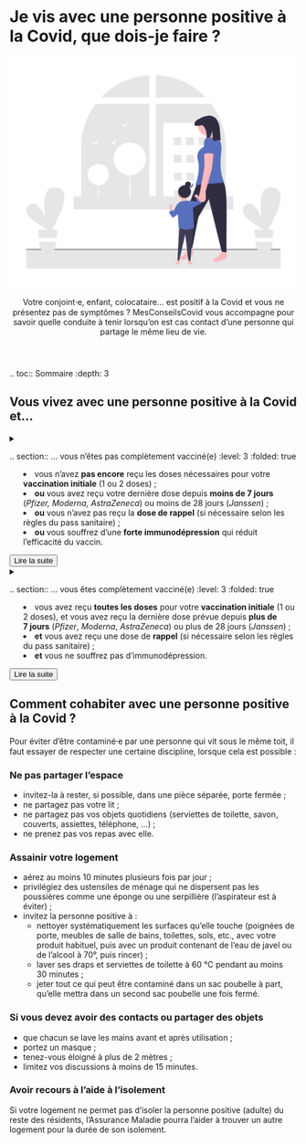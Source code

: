 # Je vis avec une personne positive à la Covid, que dois-je faire ?

<img src="illustrations/foyer.svg">

<header>
    <p class="big">Votre conjoint⸱e, enfant, colocataire… est positif à la Covid et vous ne présentez pas de symptômes ? MesConseilsCovid vous accompagne pour savoir quelle conduite à tenir lorsqu’on est cas contact d’une personne qui partage le même lieu de vie.</p>
</header>

.. toc:: Sommaire
    :depth: 3


## Vous vivez avec une personne positive à la Covid et…

<details id="personne-positive-schema-vaccinal-incomplet">

<summary>

.. section:: … vous n’êtes pas complètement vacciné(e)
    :level: 3
    :folded: true

<div class="explications">

* vous n’avez **pas encore** reçu les doses nécessaires pour votre **vaccination initiale** (1 ou 2 doses) ;
* **ou** vous avez reçu votre dernière dose depuis **moins de 7 jours** (*Pfizer, Moderna, AstraZeneca*) ou moins de 28 jours (*Janssen*) ;
* **ou** vous n’avez pas reçu la **dose de rappel** (si nécessaire selon les règles du pass sanitaire) ;
* **ou** vous souffrez d’une **forte immunodépression** qui réduit l’efficacité du vaccin.

</div>

<div class="lire-la-suite"><button class="button">Lire la suite</button></div>

</summary>

<p class="big">Voici ce que nous vous conseillons de faire :</p>

#### 1. Isolez-vous

<div class="conseil">

Il faut **vous isoler dès maintenant**, et ce jusqu’au **7<sup>e</sup> jour** suivant la guérison ou la fin d’isolement de la personne positive.

</div>

Si vous ne pouvez pas **télétravailler**, l’Assurance Maladie pourra vous prescrire un arrêt de travail. Pour plus d’information, rendez-vous sur [declare.ameli.fr](https://declare.ameli.fr/).


#### 2. Faites un test 7 jours après la guérison de la personne positive (ou immédiatement en cas de symptômes)

<div class="conseil">

- Faites un **test de dépistage gratuit** (test PCR ou antigénique) au **7<sup>e</sup> jour** suivant la guérison ou la fin d’isolement de la personne positive.

- Si des **symptômes** se déclarent avant cette date, faites-vous tester sans attendre.

</div>

* Si ce test est **négatif**, et que la période de 7 jours est écoulée, alors vous pourrez mettre fin à votre isolement.
* Si le test est **positif** :
    - maintenez votre isolement pendant **10 jours** à partir de la date du test ou du début des symptômes ;
    - vous pourrez lever l’isolement **dès le 7<sup>e</sup> jour** en cas de test négatif (test PCR ou antigénique) et d’absence de fièvre ou de symptômes depuis au moins 48 h ;
    - l’Assurance maladie vous contactera pour prolonger votre arrêt de travail.

</details>


<details id="personne-positive-schema-vaccinal-complet">

<summary>

.. section:: … vous êtes complètement vacciné(e)
    :level: 3
    :folded: true

<div class="explications">

* vous avez reçu **toutes les doses** pour votre **vaccination initiale** (1 ou 2 doses), et vous avez reçu la dernière dose prévue depuis **plus de 7 jours** (*Pfizer*, *Moderna*, *AstraZeneca*) ou plus de 28 jours (*Janssen*) ;
* **et** vous avez reçu une dose de **rappel** (si nécessaire selon les règles du pass sanitaire) ;
* **et** vous ne souffrez pas d’immunodépression.

</div>

<div class="lire-la-suite"><button class="button">Lire la suite</button></div>

</summary>

<p class="big">Voici ce que nous vous conseillons de faire :</p>

#### 1. Faites un test de dépistage

<div class="conseil">

Même si vous ne présentez pas de symptômes, faites un **test de dépistage** (test PCR ou antigénique) dès que possible. Le test est **toujours gratuit** quand vous êtes cas contact.

</div>

* Si le test est **positif** :
    - isolez-vous pour une durée de **7 jours** ;
    - vous pourrez lever l’isolement **dès le 5<sup>e</sup> jour** en cas de test négatif (test PCR ou antigénique) et d’absence de fièvre ou de symptômes depuis au moins 48 h.

* Si le test est **négatif**, il ne faut pas vous isoler mais restez prudent(e) :
    * portez un **masque** à l’extérieur et à l’intérieur, même dans les lieux qui ne l’exigeraient pas ;
    * évitez de rencontrer des personnes vulnérables ou fragiles ;
    * surveillez votre état : température, symptômes…

Si vous devez **garder votre enfant** positif à la Covid mais que vous ne pouvez pas télétravailler, vous pouvez bénéficier du **chômage partiel**. Pour plus d’information sur la démarche, consultez notre [page dédiée aux conseils pour les mineurs](/conseils-pour-les-enfants.html#je-ne-peux-pas-teletravailler-puis-je-obtenir-un-arret-de-travail-pour-garder-mon-enfant-qui-ne-peut-pas-aller-a-l-ecole-a-cause-de-la-covid).

#### 2. Faites 2 autotests après la guérison de la personne positive

<div class="conseil">

Si votre premier test était **négatif**, vous devrez faire **2 autotests de contrôle** (délivrés **gratuitement** en pharmacie) au **2<sup>e</sup> jour** et au **4<sup>e</sup> jour** suivant la guérison ou la fin d’isolement de la personne positive.

</div>

* Si les résultats de ces deux autotests sont **négatifs** : vous pourrez retirer le masque dans les lieux où il n’est plus obligatoire et reprendre prudemment votre vie sociale.

* Si le résultat d’un de ces autotests est **positif** :
    - faites un **test antigénique** (en pharmacie) ou **PCR** (en laboratoire) pour **confirmer** ce résultat positif et restez isolé(e) en attendant ;

    - si le résultat positif à l’autotest est **confirmé** :
        + maintenez votre isolement pour une durée de **7 jours** ;
        + vous pourrez lever l’isolement **dès le 5<sup>e</sup> jour** en cas de test négatif et d’absence de fièvre ou de symptômes depuis au moins 48 h.

<div class="conseil conseil-jaune">

Attention, si vous ressentez des **symptômes** avant la date prévue d’un autotest de contrôle, faites un test de dépistage gratuit (test PCR ou antigénique) dès que possible, et restez isolé(e) en attendant le résultat.

</div>

</details>


## Comment cohabiter avec une personne positive à la Covid ?

<p class="big">Pour éviter d’être contaminé⸱e par une personne qui vit sous le même toit, il faut essayer de respecter une certaine discipline, lorsque cela est possible :</p>

### Ne pas partager l’espace

* invitez-la à rester, si possible, dans une pièce séparée, porte fermée ;
* ne partagez pas votre lit ;
* ne partagez pas vos objets quotidiens (serviettes de toilette, savon, couverts, assiettes, téléphone, …) ;
* ne prenez pas vos repas avec elle.


### Assainir votre logement

* aérez au moins 10 minutes plusieurs fois par jour ;
* privilégiez des ustensiles de ménage qui ne dispersent pas les poussières comme une éponge ou une serpillière (l’aspirateur est à éviter) ;
* invitez la personne positive à :
  - nettoyer systématiquement les surfaces qu’elle touche (poignées de porte, meubles de salle de bains, toilettes, sols, etc., avec votre produit habituel, puis avec un produit contenant de l’eau de javel ou de l’alcool à 70°, puis rincer) ;
  - laver ses draps et serviettes de toilette à 60 °C pendant au moins 30 minutes ;
  - jeter tout ce qui peut être contaminé dans un sac poubelle à part, qu’elle mettra dans un second sac poubelle une fois fermé.

### Si vous devez avoir des contacts ou partager des objets

* que chacun se lave les mains avant et après utilisation ;
* portez un masque ;
* tenez-vous éloigné à plus de 2 mètres ;
* limitez vos discussions à moins de 15 minutes.

### Avoir recours à l’aide à l’isolement

Si votre logement ne permet pas d’isoler la personne positive (adulte) du reste des résidents, l’Assurance Maladie pourra l’aider à trouver un autre logement pour la durée de son isolement.
